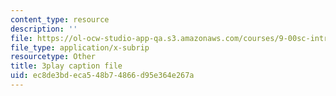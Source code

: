 ```yaml
---
content_type: resource
description: ''
file: https://ol-ocw-studio-app-qa.s3.amazonaws.com/courses/9-00sc-introduction-to-psychology-fall-2011/ec8de3bdeca548b74866d95e364e267a_MYMYXhR2Ppw.srt
file_type: application/x-subrip
resourcetype: Other
title: 3play caption file
uid: ec8de3bd-eca5-48b7-4866-d95e364e267a
---
```

